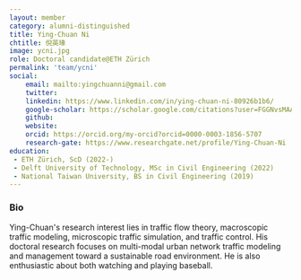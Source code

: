 ```yaml
---
layout: member
category: alumni-distinguished
title: Ying-Chuan Ni
chtitle: 倪英瑑
image: ycni.jpg
role: Doctoral candidate@ETH Zürich
permalink: 'team/ycni'
social:
    email: mailto:yingchuanni@gmail.com
    twitter: 
    linkedin: https://www.linkedin.com/in/ying-chuan-ni-80926b1b6/
    google-scholar: https://scholar.google.com/citations?user=FGGNvsMAAAAJ&hl=en
    github: 
    website: 
    orcid: https://orcid.org/my-orcid?orcid=0000-0003-1856-5707
    research-gate: https://www.researchgate.net/profile/Ying-Chuan-Ni
education:
 - ETH Zürich, ScD (2022-)
 - Delft University of Technology, MSc in Civil Engineering (2022)
 - National Taiwan University, BS in Civil Engineering (2019)
---
```


<h3>Bio</h3>
Ying-Chuan's research interest lies in traffic flow theory, macroscopic traffic modeling, microscopic traffic simulation, and traffic control. His doctoral research focuses on multi-modal urban network traffic modeling and management toward a sustainable road environment. He is also enthusiastic about both watching and playing baseball.
